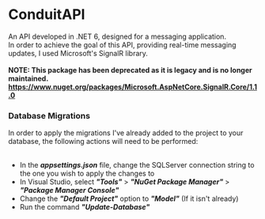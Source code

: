 # ConduitAPI
An API developed in .NET 6, designed for a messaging application.<br>
In order to achieve the goal of this API, providing real-time messaging updates, I used Microsoft's SignalR library.<br><br>
<b>NOTE: This package has been deprecated as it is legacy and is no longer maintained.<br>
https://www.nuget.org/packages/Microsoft.AspNetCore.SignalR.Core/1.1.0</b>

<h3>Database Migrations</h3>
In order to apply the migrations I've already added to the project to your database, the following actions will need to be performed:<br><br>

- In the <b><i>appsettings.json</i></b> file, change the SQLServer connection string to the one you wish to apply the changes to<br>
- In Visual Studio, select <b><i>"Tools"</i></b> > <b><i>"NuGet Package Manager"</i></b> > <b><i>"Package Manager Console"</i></b><br>
- Change the <b><i>"Default Project"</i></b> option to <b><i>"Model"</i></b> (If it isn't already)<br>
- Run the command <b><i>"Update-Database"</i></b>
